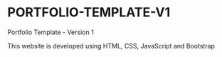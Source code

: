 # PORTFOLIO-TEMPLATE-V1

Portfolio Template - Version 1

This website is developed using HTML, CSS, JavaScript and Bootstrap
